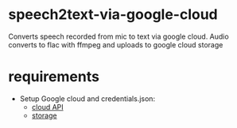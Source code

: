 # speech2text-via-google-cloud
Converts speech recorded from mic to text via google cloud. Audio converts to flac with ffmpeg and uploads to google cloud storage

# requirements
* Setup Google cloud and credentials.json: 
  - [cloud API](https://console.cloud.google.com/apis/api/)
  - [storage](https://console.cloud.google.com/storage)
